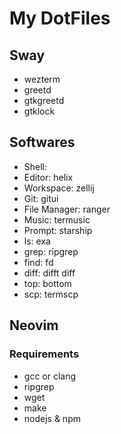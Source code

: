 # My DotFiles

## Sway

- wezterm
- greetd
- gtkgreetd
- gtklock

## Softwares

- Shell: 
- Editor: helix
- Workspace: zellij
- Git: gitui
- File Manager: ranger
- Music: termusic
- Prompt: starship
- ls: exa
- grep: ripgrep
- find: fd 
- diff: difft diff
- top: bottom
- scp: termscp


## Neovim

### Requirements

- gcc or clang
- ripgrep
- wget
- make
- nodejs & npm


